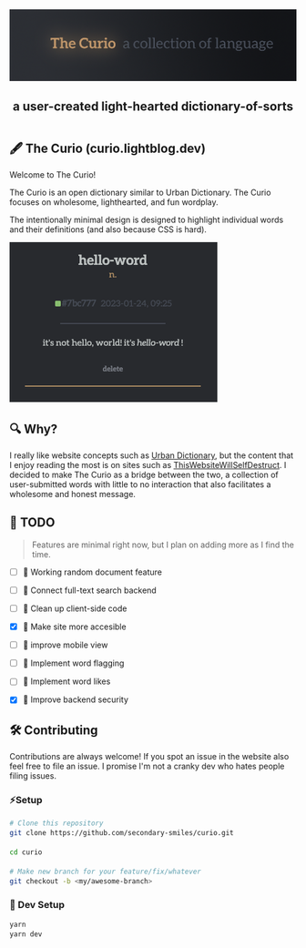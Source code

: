 <div align="center" style="display:flex;flex-direction:column;">
  <a href="https://curio.lightblog.dev">
    <img width="700" alt="The Curio" src="./social/img/BannerImage.jpg">
  </a>
  <h2>a user-created light-hearted dictionary-of-sorts</h2>
</div>

## 🖋️ The Curio (curio.lightblog.dev)

Welcome to The Curio!

The Curio is an open dictionary similar to Urban Dictionary. The Curio focuses on wholesome, lighthearted, and fun wordplay.  

The intentionally minimal design is designed to highlight individual words and their definitions (and also because CSS is hard).

![Curio example word design](./social/img/WordExample.png)

## 🔍 Why?

I really like website concepts such as [Urban Dictionary](https://www.urbandictionary.com), but the content that I enjoy reading the most is on sites such as [ThisWebsiteWillSelfDestruct](https://www.thiswebsitewillselfdestruct.com). I decided to make The Curio as a bridge between the two, a collection of user-submitted words with little to no interaction that also facilitates a wholesome and honest message.

## 🔩 TODO

> Features are minimal right now, but I plan on adding more as I find the time.

- [ ] 🤸 Working random document feature

- [ ] 🔗 Connect full-text search backend

- [ ] 🧹 Clean up client-side code

- [x] 🦾 Make site more accesible 

- [ ] 🚙 improve mobile view

- [ ] 🚩 Implement word flagging

- [ ] 💖 Implement word likes

- [x] 🚨 Improve backend security

## 🛠️ Contributing

Contributions are always welcome! If you spot an issue in the website also feel free to file an issue. I promise I'm not a cranky dev who hates people filing issues.

### ⚡️Setup

```bash
# Clone this repository
git clone https://github.com/secondary-smiles/curio.git

cd curio

# Make new branch for your feature/fix/whatever
git checkout -b <my/awesome-branch>
```

### 💨 Dev Setup

```bash
yarn
yarn dev
```
